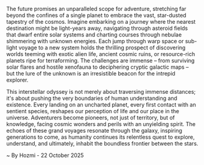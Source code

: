 
The future promises an unparalleled scope for adventure, stretching far beyond the confines of a single planet to embrace the vast, star-dusted tapestry of the cosmos. Imagine embarking on a journey where the nearest destination might be light-years away, navigating through asteroid fields that dwarf entire solar systems and charting courses through nebulae shimmering with unknown energies. Each jump through warp space or sub-light voyage to a new system holds the thrilling prospect of discovering worlds teeming with exotic alien life, ancient cosmic ruins, or resource-rich planets ripe for terraforming. The challenges are immense – from surviving solar flares and hostile xenofauna to deciphering cryptic galactic maps – but the lure of the unknown is an irresistible beacon for the intrepid explorer.

This interstellar odyssey is not merely about traversing immense distances; it's about pushing the very boundaries of human understanding and existence. Every landing on an uncharted planet, every first contact with an sentient species, reshapes our perception of life and our place in the universe. Adventurers become pioneers, not just of territory, but of knowledge, facing cosmic wonders and perils with an unyielding spirit. The echoes of these grand voyages resonate through the galaxy, inspiring generations to come, as humanity continues its relentless quest to explore, understand, and ultimately, inhabit the boundless frontier between the stars.

~ By Hozmi - 22 October 2025
